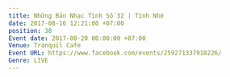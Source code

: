 ```yaml
---
title: Những Bản Nhạc Tình Số 32 | Tình Nhớ
date: 2017-08-16 12:21:00 +07:00
position: 38
Event date: 2017-08-20 00:00:00 +07:00
Venue: Tranquil Cafe
Event URL: https://www.facebook.com/events/259271337918226/
Genre: LIVE
---
```


